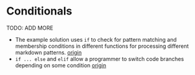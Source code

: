 # Conditionals

TODO: ADD MORE

- The example solution uses `if` to check for pattern matching and membership conditions in different functions for processing different markdown patterns. [origin](./exercise-concepts/markdown.md)
- `if ... else` and `elif` allow a programmer to switch code branches depending on some condition [origin](./exercise-concepts/phone-number.md)
